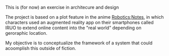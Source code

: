 This is (for now) an exercise in architecure and design

The project is based on a plot feature in the anime [Robotics;Notes](https://en.wikipedia.org/wiki/List_of_Robotics;Notes_episodes), in which characters used an augmented reality app on their smartphones called IRUO to extend online content into the "real world" depending on geroraphic location.

My objective is to conceptualize the framework of a system that could acoomplish this outside of fiction.
